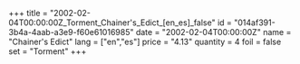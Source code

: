 +++
title = "2002-02-04T00:00:00Z_Torment_Chainer's_Edict_[en_es]_false"
id = "014af391-3b4a-4aab-a3e9-f60e61016985"
date = "2002-02-04T00:00:00Z"
name = "Chainer's Edict"
lang = ["en","es"]
price = "4.13"
quantity = 4
foil = false
set = "Torment"
+++
